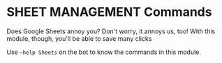 # SHEET MANAGEMENT Commands

Does Google Sheets annoy you? Don't worry, it annoys us, too! With this module, though,
you'll be able to save many clicks

Use `~help Sheets` on the bot to know the commands in this module.